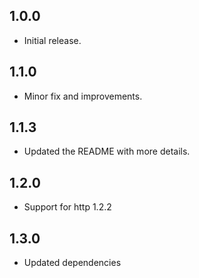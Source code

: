## 1.0.0
* Initial release.

## 1.1.0
* Minor fix and improvements.

## 1.1.3
* Updated the README with more details.

## 1.2.0
* Support for http 1.2.2

## 1.3.0
* Updated dependencies